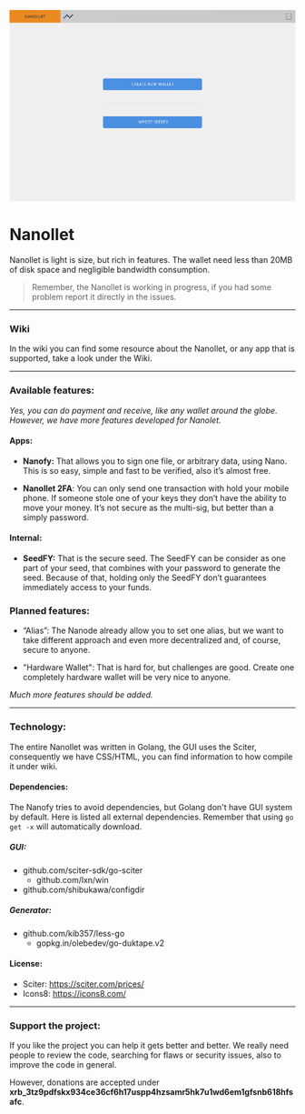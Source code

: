 ![Nanollet](./README-Image1.png)

# Nanollet

Nanollet is light is size, but rich in features. The wallet need less than 20MB of disk space and negligible bandwidth consumption.

> Remember, the Nanollet is working in progress, if you had some problem report it directly in the issues.


----------

### Wiki

In the wiki you can find some resource about the Nanollet, or any app that is supported, take a look under the Wiki.

----------

###  Available features:

*Yes, you can do payment and receive, like any wallet around the globe. However, we have more features developed for Nanolet.*

#### Apps:

- **Nanofy:** 
That allows you to sign one file, or arbitrary data, using Nano. This is so easy, simple and fast to be verified, also it’s almost free.

- **Nanollet 2FA**:
You can only send one transaction with hold your mobile phone. If someone stole one of your keys they don’t have the ability to move your money. It’s not secure as the multi-sig, but better than a simply password.

#### Internal:

- **SeedFY:** 
That is the secure seed. The SeedFY can be consider as one part of your seed, that combines with your password to generate the seed. Because of that, holding only the SeedFY don’t guarantees immediately access to your funds.

### Planned features:

- “Alias”:
The Nanode already allow you to set one alias, but we want to take different approach and even more decentralized and, of course, secure to anyone.

- "Hardware Wallet":
That is hard for, but challenges are good. Create one completely hardware wallet will be very nice to anyone.

*Much more features should be added.*

----------
### Technology:
The entire Nanollet was written in Golang, the GUI uses the Sciter, consequently we have CSS/HTML, you can find information to how compile it under wiki.

#### Dependencies:
The Nanofy tries to avoid dependencies, but Golang don't have GUI system by default. Here is listed all external dependencies. Remember that using `go get -x` will automatically download.

##### GUI:
- github.com/sciter-sdk/go-sciter
	- github.com/lxn/win
- github.com/shibukawa/configdir

##### Generator:
- github.com/kib357/less-go
	- gopkg.in/olebedev/go-duktape.v2

#### License:

- Sciter: https://sciter.com/prices/
- Icons8: https://icons8.com/

---------

### Support the project:

If you like the project you can help it gets better and better. We really need people to review the code, searching for flaws or security issues, also to improve the code in general.

However, donations are accepted under **xrb_3tz9pdfskx934ce36cf6h17uspp4hzsamr5hk7u1wd6em1gfsnb618hfsafc**.





